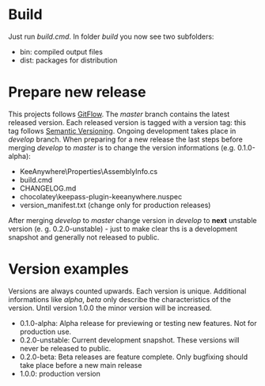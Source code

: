 # Build
Just run *build.cmd*.
In folder *build* you now see two subfolders:

* bin: compiled output files
* dist: packages for distribution

# Prepare new release
This projects follows [GitFlow](http://nvie.com/posts/a-successful-git-branching-model/). 
The *master* branch contains the latest released version. Each released version is tagged with a version tag: this tag follows [Semantic Versioning](http://semver.org/). Ongoing development takes place in *develop* branch.
When preparing for a new release the last steps before merging *develop* to *master* is to change the version informations (e.g. 0.1.0-alpha):

* KeeAnywhere\Properties\AssemblyInfo.cs
* build.cmd
* CHANGELOG.md
* chocolatey\keepass-plugin-keeanywhere.nuspec
* version_manifest.txt (change only for production releases)

After merging *develop* to *master* change version in *develop* to **next** unstable version (e. g. 0.2.0-unstable) - just to make clear ths is a development snapshot and generally not released to public.

# Version examples
Versions are always counted upwards. Each version is unique. 
Additional informations like *alpha*, *beta* only describe the characteristics of the version. 
Until version 1.0.0 the minor version will be increased.
  
* 0.1.0-alpha: Alpha release for previewing or testing new features. Not for production use.
* 0.2.0-unstable: Current development snapshot. These versions will never be released to public.
* 0.2.0-beta: Beta releases are feature complete. Only bugfixing should take place before a new main release
* 1.0.0: production version

 